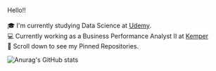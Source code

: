 Hello!!<br><br>
🎓  I'm currently studying Data Science at [Udemy](https://www.udemy.com/course/python-coding/learn/lecture/5488076#overview). <br />
💻  Currently working as a Business Performance Analyst II at [Kemper](https://www.linkedin.com/company/kemperinsurance/mycompany/)<br />
📌  Scroll down to see my Pinned Repositories.

![Anurag's GitHub stats](https://github-readme-stats.vercel.app/api?username=mluanastevensc&show_icons=true&theme=radical)


